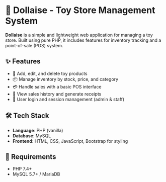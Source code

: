 # 🎠 Dollaise - Toy Store Management System

**Dollaise** is a simple and lightweight web application for managing a toy store. Built using pure PHP, it includes features for inventory tracking and a point-of-sale (POS) system.

## ✨ Features

- 🧸 Add, edit, and delete toy products
- 📦 Manage inventory by stock, price, and category
- 💳 Handle sales with a basic POS interface
- 🧾 View sales history and generate receipts
- 🔐 User login and session management (admin & staff)

## 🛠️ Tech Stack

- **Language**: PHP (vanilla)
- **Database**: MySQL
- **Frontend**: HTML, CSS, JavaScript, Bootstrap for styling

## 🧰 Requirements

- PHP 7.4+
- MySQL 5.7+ / MariaDB

